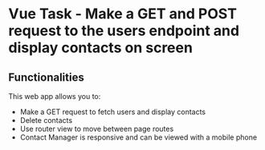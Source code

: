 # Vue Task - Make a GET and POST request to the users endpoint and display contacts on screen

## Functionalities

This web app allows you to:

- Make a GET request to fetch users and display contacts
- Delete contacts
- Use router view to move between page routes
- Contact Manager is responsive and can be viewed with a mobile phone
